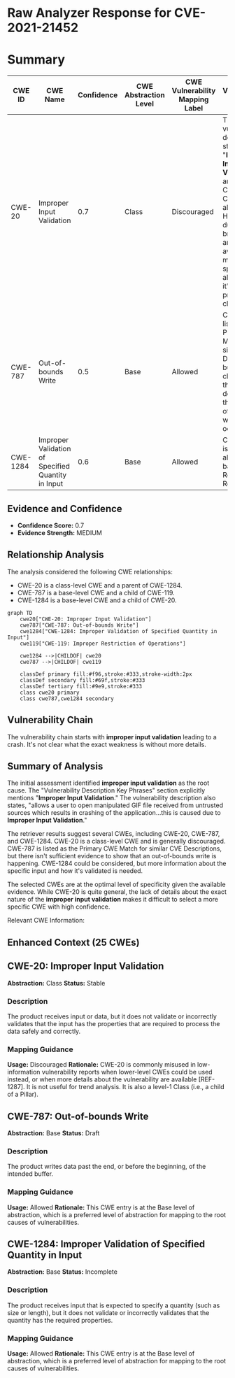 # Raw Analyzer Response for CVE-2021-21452

# Summary
| CWE ID | CWE Name | Confidence | CWE Abstraction Level | CWE Vulnerability Mapping Label | CWE-Vulnerability Mapping Notes |
|---|---|---|---|---|---|
| CWE-20 | Improper Input Validation | 0.7 | Class | Discouraged | The vulnerability description states "**Improper Input Validation**," and this CWE is a Class-level abstraction. However, due to its broad nature and the availability of more specific alternatives, it's not the primary choice. |
| CWE-787 | Out-of-bounds Write | 0.5 | Base | Allowed | CWE-787 is listed as the Primary CWE Match for similar CVE Descriptions, but it's not clear from the description that an out-of-bounds write is occurring. |
| CWE-1284 | Improper Validation of Specified Quantity in Input | 0.6 | Base | Allowed | CWE-1284 is a possible alternative based on the Retriever Results. |

## Evidence and Confidence

*   **Confidence Score:** 0.7
*   **Evidence Strength:** MEDIUM

## Relationship Analysis
The analysis considered the following CWE relationships:
  - CWE-20 is a class-level CWE and a parent of CWE-1284.
  - CWE-787 is a base-level CWE and a child of CWE-119.
  - CWE-1284 is a base-level CWE and a child of CWE-20.

```mermaid
graph TD
    cwe20["CWE-20: Improper Input Validation"]
    cwe787["CWE-787: Out-of-bounds Write"]
    cwe1284["CWE-1284: Improper Validation of Specified Quantity in Input"]
    cwe119["CWE-119: Improper Restriction of Operations"]

    cwe1284 -->|CHILDOF| cwe20
    cwe787 -->|CHILDOF| cwe119

    classDef primary fill:#f96,stroke:#333,stroke-width:2px
    classDef secondary fill:#69f,stroke:#333
    classDef tertiary fill:#9e9,stroke:#333
    class cwe20 primary
    class cwe787,cwe1284 secondary
```

## Vulnerability Chain
The vulnerability chain starts with **improper input validation** leading to a crash. It's not clear what the exact weakness is without more details.

## Summary of Analysis
The initial assessment identified **improper input validation** as the root cause. The "Vulnerability Description Key Phrases" section explicitly mentions "**Improper Input Validation**." The vulnerability description also states, "allows a user to open manipulated GIF file received from untrusted sources which results in crashing of the application...this is caused due to **Improper Input Validation**."

The retriever results suggest several CWEs, including CWE-20, CWE-787, and CWE-1284. CWE-20 is a class-level CWE and is generally discouraged. CWE-787 is listed as the Primary CWE Match for similar CVE Descriptions, but there isn't sufficient evidence to show that an out-of-bounds write is happening. CWE-1284 could be considered, but more information about the specific input and how it's validated is needed.

The selected CWEs are at the optimal level of specificity given the available evidence. While CWE-20 is quite general, the lack of details about the exact nature of the **improper input validation** makes it difficult to select a more specific CWE with high confidence.

Relevant CWE Information:

## Enhanced Context (25 CWEs)

## CWE-20: Improper Input Validation
**Abstraction:** Class
**Status:** Stable

### Description
The product receives input or data, but it does
        not validate or incorrectly validates that the input has the
        properties that are required to process the data safely and
        correctly.

### Mapping Guidance
**Usage:** Discouraged
**Rationale:** CWE-20 is commonly misused in low-information vulnerability reports when lower-level CWEs could be used instead, or when more details about the vulnerability are available [REF-1287]. It is not useful for trend analysis. It is also a level-1 Class (i.e., a child of a Pillar).

## CWE-787: Out-of-bounds Write
**Abstraction:** Base
**Status:** Draft

### Description
The product writes data past the end, or before the beginning, of the intended buffer.

### Mapping Guidance
**Usage:** Allowed
**Rationale:** This CWE entry is at the Base level of abstraction, which is a preferred level of abstraction for mapping to the root causes of vulnerabilities.

## CWE-1284: Improper Validation of Specified Quantity in Input
**Abstraction:** Base
**Status:** Incomplete

### Description
The product receives input that is expected to specify a quantity (such as size or length), but it does not validate or incorrectly validates that the quantity has the required properties.

### Mapping Guidance
**Usage:** Allowed
**Rationale:** This CWE entry is at the Base level of abstraction, which is a preferred level of abstraction for mapping to the root causes of vulnerabilities.